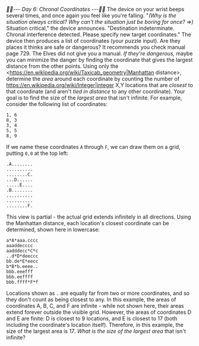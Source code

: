 *:calendar::calendar:--- Day 6: Chronal Coordinates ---:calendar::calendar:*
The device on your wrist beeps several times, and once again you feel like you're falling.
"_(Why is the situation always critical? Why can't the situation just be boring for once? =>)_ Situation critical," the device announces. "Destination indeterminate. Chronal interference detected. Please specify new target coordinates."
The device then produces a list of coordinates (your puzzle input). Are they places it thinks are safe or dangerous? It recommends you check manual page 729. The Elves did not give you a manual.
*If they're dangerous,* maybe you can minimize the danger by finding the coordinate that gives the largest distance from the other points.
Using only the <https://en.wikipedia.org/wiki/Taxicab_geometry|Manhattan distance>, determine the *area* around each coordinate by counting the number of <https://en.wikipedia.org/wiki/Integer|integer> X,Y locations that are *closest* to that coordinate (and aren't *tied in distance* to any other coordinate).
Your goal is to find the size of the *largest area* that isn't infinite. For example, consider the following list of coordinates:
```1, 1
1, 6
8, 3
3, 4
5, 5
8, 9
```
If we name these coordinates `A` through `F`, we can draw them on a grid, putting `0,0` at the top left:
```..........
.A........
..........
........C.
...D......
.....E....
.B........
..........
..........
........F.
```
This view is partial - the actual grid extends infinitely in all directions.  Using the Manhattan distance, each location's closest coordinate can be determined, shown here in lowercase:
```aaaaa.cccc
a*A*aaa.cccc
aaaddecccc
aadddecc*C*c
..d*D*deeccc
bb.de*E*eecc
b*B*b.eeee..
bbb.eeefff
bbb.eeffff
bbb.ffff*F*f
```
Locations shown as `.` are equally far from two or more coordinates, and so they don't count as being closest to any.
In this example, the areas of coordinates A, B, C, and F are infinite - while not shown here, their areas extend forever outside the visible grid. However, the areas of coordinates D and E are finite: D is closest to 9 locations, and E is closest to 17 (both including the coordinate's location itself).  Therefore, in this example, the size of the largest area is *17*.
*What is the size of the largest area* that isn't infinite?
